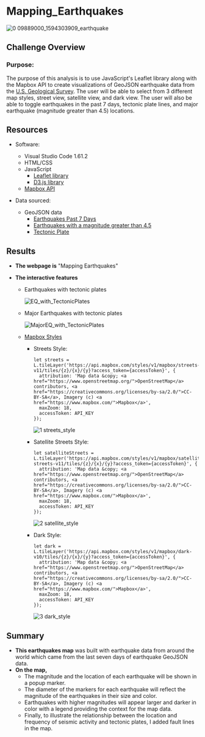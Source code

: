 # Mapping_Earthquakes

   ![0 09889000_1594303909_earthquake](https://user-images.githubusercontent.com/89308251/142531397-65170d28-48de-4c22-8f18-5028ffc43818.jpg)


## Challenge Overview

### Purpose:

  The purpose of this analysis is to use JavaScript's Leaflet library along with the Mapbox API to create visualizations of GeoJSON earthquake data from the [U.S. Geological Survey](https://www.usgs.gov/natural-hazards/earthquake-hazards/earthquakes). The user will be able to select from 3 different map styles, street view, satellite view, and dark view. The user will also be able to toggle earthquakes in the past 7 days, tectonic plate lines, and major earthquake (magnitude greater than 4.5) locations.

## Resources
- Software:
   - Visual Studio Code 1.61.2
   - HTML/CSS
   - JavaScript
     - [Leaflet library](https://leafletjs.com/examples/quick-start/)
     - [D3.js library](https://d3js.org/)
   - [Mapbox API](https://docs.mapbox.com/help/glossary/static-tiles-api/)

- Data sourced: 
   - GeoJSON data
     - [Earthquakes Past 7 Days](https://earthquake.usgs.gov/earthquakes/feed/v1.0/summary/all_week.geojson)
     - [Earthquakes with a magnitude greater than 4.5](https://earthquake.usgs.gov/earthquakes/feed/v1.0/summary/4.5_week.geojson) 
     - [Tectonic Plate](https://raw.githubusercontent.com/fraxen/tectonicplates/master/GeoJSON/PB2002_boundaries.json)

## Results 

- **The webpage is** "Mapping Earthquakes" 

- **The interactive features**

  - Earthquakes with tectonic plates

    ![EQ_with_TectonicPlates](https://user-images.githubusercontent.com/89308251/142570276-08c1eb1b-b7d1-4363-9713-c4b649ec3fa8.png)


  - Major Earthquakes with tectonic plates

    ![MajorEQ_with_TectonicPlates](https://user-images.githubusercontent.com/89308251/142570285-e4da0d74-f443-4e0c-976c-30fd13db28ac.png)



  - [Mapbox Styles](https://docs.mapbox.com/api/maps/styles/)

     - Streets Style: 

        ```
        let streets = L.tileLayer('https://api.mapbox.com/styles/v1/mapbox/streets-v11/tiles/{z}/{x}/{y}?access_token={accessToken}', {
          attribution: 'Map data &copy; <a href="https://www.openstreetmap.org/">OpenStreetMap</a> contributors, <a href="https://creativecommons.org/licenses/by-sa/2.0/">CC-BY-SA</a>, Imagery (c) <a href="https://www.mapbox.com/">Mapbox</a>',
          maxZoom: 18,
          accessToken: API_KEY
        });
        ```

        ![1 streets_style](https://user-images.githubusercontent.com/89308251/142570080-f1282138-a398-4161-a1eb-003f9b9bc234.png)


     - Satellite Streets Style: 

        ```
        let satelliteStreets = L.tileLayer('https://api.mapbox.com/styles/v1/mapbox/satellite-streets-v11/tiles/{z}/{x}/{y}?access_token={accessToken}', {
          attribution: 'Map data &copy; <a href="https://www.openstreetmap.org/">OpenStreetMap</a> contributors, <a href="https://creativecommons.org/licenses/by-sa/2.0/">CC-BY-SA</a>, Imagery (c) <a href="https://www.mapbox.com/">Mapbox</a>',
          maxZoom: 18,
          accessToken: API_KEY
        });
        ```

        ![2 satellite_style](https://user-images.githubusercontent.com/89308251/142570112-3475cf57-c58b-43ec-a795-91f75ea884f4.png)


     - Dark Style:

        ```
        let dark = L.tileLayer('https://api.mapbox.com/styles/v1/mapbox/dark-v10/tiles/{z}/{x}/{y}?access_token={accessToken}', {
          attribution: 'Map data &copy; <a href="https://www.openstreetmap.org/">OpenStreetMap</a> contributors, <a href="https://creativecommons.org/licenses/by-sa/2.0/">CC-BY-SA</a>, Imagery (c) <a href="https://www.mapbox.com/">Mapbox</a>',
          maxZoom: 18,
          accessToken: API_KEY
        });
        ```

        ![3 dark_style](https://user-images.githubusercontent.com/89308251/142570131-39f396a5-9b02-4ff7-bb2e-58e7da7633fd.png)


## Summary

- **This earthquakes map** was built with earthquake data from around the world which came from the last seven days of earthquake GeoJSON data. 
- **On the map,** 
   - The magnitude and the location of each earthquake will be shown in a popup marker. 
   - The diameter of the markers for each earthquake will reflect the magnitude of the earthquakes in their size and color. 
   - Earthquakes with higher magnitudes will appear larger and darker in color with a legend providing the context for the map data. 
   - Finally, to illustrate the relationship between the location and frequency of seismic activity and tectonic plates, I added fault lines in the map.
